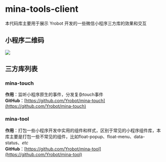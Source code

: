 # mina-tools-client

本代码库主要用于展示 Yrobot 开发的一些微信小程序三方库的效果和交互

## 小程序二维码  

![](https://tva1.sinaimg.cn/large/0081Kckwly1glmk9m5e9jj3076076my2.jpg)

## 三方库列表  

### mina-touch    
__作用__：监听小程序原生的事件，分发复杂touch事件    
__GitHub__：[https://github.com/Yrobot/mina-touch](https://github.com/Yrobot/mina-touch)


### mina-tool
__作用__：打包一些小程序开发中实用的组件和样式，区别于常见的小程序组件库，本库主要是打包一些不常见的组件，比如float-popup、float-menu、data-status、_etc_   
__GitHub__：[https://github.com/Yrobot/mina-tool](https://github.com/Yrobot/mina-tool)  

